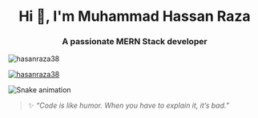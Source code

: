 <h1 align="center">Hi 👋, I'm Muhammad Hassan Raza</h1>
<h3 align="center">A passionate MERN Stack developer</h3>

<p align="left"> <img src="https://komarev.com/ghpvc/?username=hasanraza38&label=Profile%20views&color=0e75b6&style=flat" alt="hasanraza38" /> </p>

<p align="left"> <a href="https://github.com/ryo-ma/github-profile-trophy"><img src="https://github-profile-trophy.vercel.app/?username=hasanraza38" alt="hasanraza38" /></a> </p>





![Snake animation](https://raw.githubusercontent.com/zainuljamal/zainuljamal/output/github-contribution-grid-snake-dark.svg)



> ✨ *“Code is like humor. When you have to explain it, it’s bad.”*
